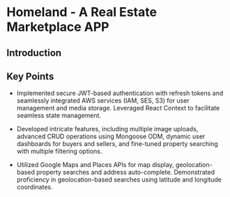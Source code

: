 # Homeland - A Real Estate Marketplace APP



## Introduction



## Key Points

- Implemented secure JWT-based authentication with refresh tokens and seamlessly integrated AWS services (IAM, SES, S3) for user management and media storage. Leveraged React Context to facilitate seamless state management.

- Developed intricate features, including multiple image uploads, advanced CRUD operations using Mongoose ODM, dynamic user dashboards for buyers and sellers, and fine-tuned property searching with multiple filtering options.
- Utilized Google Maps and Places APIs for map display, geolocation-based property searches and address auto-complete. Demonstrated proficiency in geolocation-based searches using latitude and longitude coordinates.
